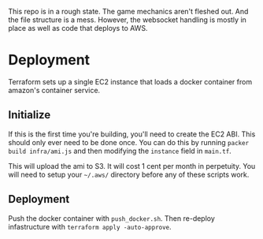 This repo is in a rough state. The game mechanics aren't fleshed out. And the file structure is a mess. However, the websocket handling is mostly in place as well as code that deploys to AWS.

# Deployment

Terraform sets up a single EC2 instance that loads a docker container from amazon's container service.

## Initialize
If this is the first time you're building, you'll need to create the EC2 ABI. This should only ever need to be done once. You can do this by running `packer build infra/ami.js` and then modifying the `instance` field in `main.tf`.

This will upload the ami to S3. It will cost 1 cent per month in perpetuity. You will need to setup your `~/.aws/` directory before any of these scripts work.

## Deployment
Push the docker container with `push_docker.sh`. Then re-deploy infastructure with `terraform apply -auto-approve`.



